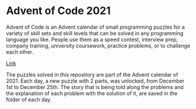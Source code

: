 # Advent of Code 2021

Advent of Code is an Advent calendar of small programming puzzles for a variety of skill sets and skill levels that can
be solved in any programming language you like. People use them as a speed contest, interview prep, company training,
university coursework, practice problems, or to challenge each other.

[Link](https://adventofcode.com/2021)

The puzzles solved in this repository are part of the Advent calendar of 2021. Each day, a new puzzle with 2 parts,
was unlocked, from December 1st to December 25th. The story that is being told along the problems and the explanation
of each problem with the solution of it, are saved in the folder of each day.
